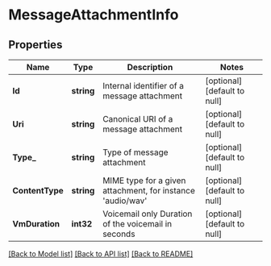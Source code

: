 # MessageAttachmentInfo

## Properties
Name | Type | Description | Notes
------------ | ------------- | ------------- | -------------
**Id** | **string** | Internal identifier of a message attachment | [optional] [default to null]
**Uri** | **string** | Canonical URI of a message attachment | [optional] [default to null]
**Type_** | **string** | Type of message attachment | [optional] [default to null]
**ContentType** | **string** | MIME type for a given attachment, for instance &#39;audio/wav&#39; | [optional] [default to null]
**VmDuration** | **int32** | Voicemail only Duration of the voicemail in seconds | [optional] [default to null]

[[Back to Model list]](../README.md#documentation-for-models) [[Back to API list]](../README.md#documentation-for-api-endpoints) [[Back to README]](../README.md)


